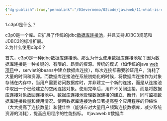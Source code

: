```yaml
---
{"dg-publish":true,"permalink":"/03evermemo/02code/javaweb/11-what-is-c3p0/"}
---
```


1.c3p0是什么？

c3p0是一个库。它扩展了传统的jdbc[数据库连接池](https://so.csdn.net/so/search?q=%E6%95%B0%E6%8D%AE%E5%BA%93%E8%BF%9E%E6%8E%A5%E6%B1%A0&spm=1001.2101.3001.7020)，并且支持JDBC3规范和JDBC2的标准扩展。  
2.为什么使用c3p0？

首先，c3p0是一种jdbc数据库连接池。那么为什么使用数据库连接池呢？因为数据库连接是一种关键的、有限的、昂贵的资源。传统的模式（如传统的java [web项目](https://so.csdn.net/so/search?q=web%E9%A1%B9%E7%9B%AE&spm=1001.2101.3001.7020)中，servlet的beans中建立数据库连接），每次连接都需要验证用户，消耗了大量的时间和资源。而数据库连接池在系统初始化的时候，将数据库连接作为对象存储在内存中，当用户需要访问数据库时，并非建立一个新的连接，而是从连接池中取出一个已经建立的空闲连接对象。使用完毕后，用户不关闭连接，而是将数据库连接对象放回连接池中。数据库连接池管理数据连接的建立、断开，同时监视数据库连接数量和使用情况。使用数据库连接池会显著提高整个应用程序的伸缩性（大大提高了连接数量）和健壮性（能够应对大量用户频繁连接数据库，减少系统资源的消耗），提高应用程序的性能指标。
#javaweb 
#数据库
